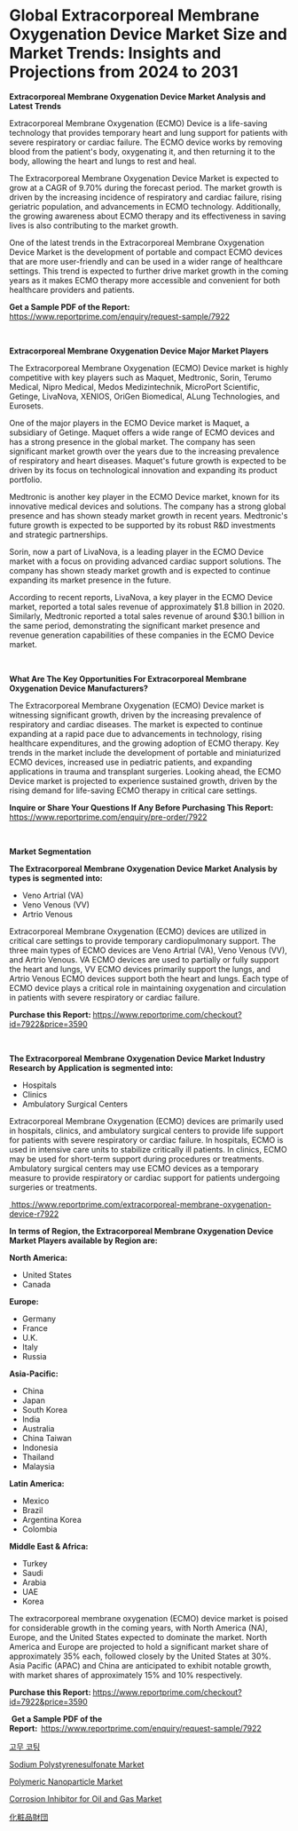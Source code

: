 <p><h1>Global Extracorporeal Membrane Oxygenation Device Market Size and Market Trends: Insights and Projections from 2024 to 2031</h1></p><p><strong>Extracorporeal Membrane Oxygenation Device Market Analysis and Latest Trends</strong></p>
<p><p>Extracorporeal Membrane Oxygenation (ECMO) Device is a life-saving technology that provides temporary heart and lung support for patients with severe respiratory or cardiac failure. The ECMO device works by removing blood from the patient's body, oxygenating it, and then returning it to the body, allowing the heart and lungs to rest and heal.</p><p>The Extracorporeal Membrane Oxygenation Device Market is expected to grow at a CAGR of 9.70% during the forecast period. The market growth is driven by the increasing incidence of respiratory and cardiac failure, rising geriatric population, and advancements in ECMO technology. Additionally, the growing awareness about ECMO therapy and its effectiveness in saving lives is also contributing to the market growth.</p><p>One of the latest trends in the Extracorporeal Membrane Oxygenation Device Market is the development of portable and compact ECMO devices that are more user-friendly and can be used in a wider range of healthcare settings. This trend is expected to further drive market growth in the coming years as it makes ECMO therapy more accessible and convenient for both healthcare providers and patients.</p></p>
<p><strong>Get a Sample PDF of the Report:&nbsp;</strong> <a href="https://www.reportprime.com/enquiry/request-sample/7922">https://www.reportprime.com/enquiry/request-sample/7922</a></p>
<p>&nbsp;</p>
<p><strong>Extracorporeal Membrane Oxygenation Device Major Market Players</strong></p>
<p><p>The Extracorporeal Membrane Oxygenation (ECMO) Device market is highly competitive with key players such as Maquet, Medtronic, Sorin, Terumo Medical, Nipro Medical, Medos Medizintechnik, MicroPort Scientific, Getinge, LivaNova, XENIOS, OriGen Biomedical, ALung Technologies, and Eurosets.</p><p>One of the major players in the ECMO Device market is Maquet, a subsidiary of Getinge. Maquet offers a wide range of ECMO devices and has a strong presence in the global market. The company has seen significant market growth over the years due to the increasing prevalence of respiratory and heart diseases. Maquet's future growth is expected to be driven by its focus on technological innovation and expanding its product portfolio.</p><p>Medtronic is another key player in the ECMO Device market, known for its innovative medical devices and solutions. The company has a strong global presence and has shown steady market growth in recent years. Medtronic's future growth is expected to be supported by its robust R&D investments and strategic partnerships.</p><p>Sorin, now a part of LivaNova, is a leading player in the ECMO Device market with a focus on providing advanced cardiac support solutions. The company has shown steady market growth and is expected to continue expanding its market presence in the future.</p><p>According to recent reports, LivaNova, a key player in the ECMO Device market, reported a total sales revenue of approximately $1.8 billion in 2020. Similarly, Medtronic reported a total sales revenue of around $30.1 billion in the same period, demonstrating the significant market presence and revenue generation capabilities of these companies in the ECMO Device market.</p></p>
<p>&nbsp;</p>
<p><strong>What Are The Key Opportunities For Extracorporeal Membrane Oxygenation Device Manufacturers?</strong></p>
<p><p>The Extracorporeal Membrane Oxygenation (ECMO) Device market is witnessing significant growth, driven by the increasing prevalence of respiratory and cardiac diseases. The market is expected to continue expanding at a rapid pace due to advancements in technology, rising healthcare expenditures, and the growing adoption of ECMO therapy. Key trends in the market include the development of portable and miniaturized ECMO devices, increased use in pediatric patients, and expanding applications in trauma and transplant surgeries. Looking ahead, the ECMO Device market is projected to experience sustained growth, driven by the rising demand for life-saving ECMO therapy in critical care settings.</p></p>
<p><strong>Inquire or Share Your Questions If Any Before Purchasing This Report:</strong> <a href="https://www.reportprime.com/enquiry/pre-order/7922">https://www.reportprime.com/enquiry/pre-order/7922</a></p>
<p>&nbsp;</p>
<p><strong>Market Segmentation</strong></p>
<p><strong>The Extracorporeal Membrane Oxygenation Device Market Analysis by types is segmented into:</strong></p>
<p><ul><li>Veno Artrial (VA)</li><li>Veno Venous (VV)</li><li>Artrio Venous</li></ul></p>
<p><p>Extracorporeal Membrane Oxygenation (ECMO) devices are utilized in critical care settings to provide temporary cardiopulmonary support. The three main types of ECMO devices are Veno Artrial (VA), Veno Venous (VV), and Artrio Venous. VA ECMO devices are used to partially or fully support the heart and lungs, VV ECMO devices primarily support the lungs, and Artrio Venous ECMO devices support both the heart and lungs. Each type of ECMO device plays a critical role in maintaining oxygenation and circulation in patients with severe respiratory or cardiac failure.</p></p>
<p><strong>Purchase this Report:&nbsp;</strong><a href="https://www.reportprime.com/checkout?id=7922&price=3590">https://www.reportprime.com/checkout?id=7922&price=3590</a></p>
<p>&nbsp;</p>
<p><strong>The Extracorporeal Membrane Oxygenation Device Market Industry Research by Application is segmented into:</strong></p>
<p><ul><li>Hospitals</li><li>Clinics</li><li>Ambulatory Surgical Centers</li></ul></p>
<p><p>Extracorporeal Membrane Oxygenation (ECMO) devices are primarily used in hospitals, clinics, and ambulatory surgical centers to provide life support for patients with severe respiratory or cardiac failure. In hospitals, ECMO is used in intensive care units to stabilize critically ill patients. In clinics, ECMO may be used for short-term support during procedures or treatments. Ambulatory surgical centers may use ECMO devices as a temporary measure to provide respiratory or cardiac support for patients undergoing surgeries or treatments.</p></p>
<p><a href="https://www.reportprime.com/extracorporeal-membrane-oxygenation-device-r7922">&nbsp;https://www.reportprime.com/extracorporeal-membrane-oxygenation-device-r7922</a></p>
<p><strong>In terms of Region, the Extracorporeal Membrane Oxygenation Device Market Players available by Region are:</strong></p>
<p>
    <p> <strong> North America: </strong>
        <ul>
            <li>United States</li>
            <li>Canada</li>
        </ul>
        </p> 
    <p> <strong> Europe: </strong>
        <ul>
            <li>Germany</li>
            <li>France</li>
            <li>U.K.</li>
            <li>Italy</li>
            <li>Russia</li>
        </ul>
        </p> 
    <p> <strong> Asia-Pacific: </strong>
        <ul>
            <li>China</li>
            <li>Japan</li>
            <li>South Korea</li>
            <li>India</li>
            <li>Australia</li>
            <li>China Taiwan</li>
            <li>Indonesia</li>
            <li>Thailand</li>
            <li>Malaysia</li>
        </ul>
        </p> 
    <p> <strong> Latin America: </strong>
        <ul>
            <li>Mexico</li>
            <li>Brazil</li>
            <li>Argentina Korea</li>
            <li>Colombia</li>
        </ul>
        </p> 
    <p> <strong> Middle East & Africa: </strong>
        <ul>
            <li>Turkey</li>
            <li>Saudi</li>
            <li>Arabia</li>
            <li>UAE</li>
            <li>Korea</li>
        </ul>
    </p>
    </p>
<p><p>The extracorporeal membrane oxygenation (ECMO) device market is poised for considerable growth in the coming years, with North America (NA), Europe, and the United States expected to dominate the market. North America and Europe are projected to hold a significant market share of approximately 35% each, followed closely by the United States at 30%. Asia Pacific (APAC) and China are anticipated to exhibit notable growth, with market shares of approximately 15% and 10% respectively.</p></p>
<p><strong>Purchase this Report: </strong><a href="https://www.reportprime.com/checkout?id=7922&price=3590">https://www.reportprime.com/checkout?id=7922&price=3590</a></p>
<p>&nbsp;<strong>Get a Sample PDF of the Report:&nbsp;&nbsp;</strong><a href="https://www.reportprime.com/enquiry/request-sample/7922">https://www.reportprime.com/enquiry/request-sample/7922</a></p>
<p><strong></strong></p>
<p><p><a href="https://medium.com/@ineskuvalis/%EA%B3%A0%EB%AC%B4-%EC%BD%94%ED%8C%85-%EC%8B%9C%EC%9E%A5-%EC%A7%80%ED%91%9C-%ED%95%B4%EB%8F%85-%EC%8B%9C%EC%9E%A5-%EC%A0%90%EC%9C%A0%EC%9C%A8-%ED%8A%B8%EB%A0%8C%EB%93%9C-%EB%B0%8F-%EC%84%B1%EC%9E%A5-%ED%8C%A8%ED%84%B4-fc7d7367400b">고무 코팅</a></p><p><a href="https://issuu.com/reportprime-2/docs/sodium-polystyrenesulfonate-market-size-2030.pptx">Sodium Polystyrenesulfonate Market</a></p><p><a href="https://issuu.com/reportprime-2/docs/polymeric-nanoparticle-market-size-2030.pptx">Polymeric Nanoparticle Market</a></p><p><a href="https://www.linkedin.com/pulse/corrosion-inhibitor-oil-gas-market-provides-comprehensive-5k7uc?trackingId=cdwSEJ4C%2BSk8h2BNicnOsQ%3D%3D">Corrosion Inhibitor for Oil and Gas Market</a></p><p><a href="https://github.com/wkuactfdzwizk06/Market-Research-Report-List-1/blob/main/153850329787.md">化粧品財団</a></p></p>